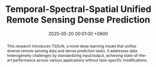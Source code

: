 ---
title:          Temporal-Spectral-Spatial Unified Remote Sensing Dense Prediction
date:           2025-05-20 00:01:00 +0800
selected:       true
pub:            "arXiv"
# pub_pre:        "Submitted to "
# pub_post:       'Under review.'
pub_last:       ' <span class="badge badge-pill badge-custom badge-dark">Journal</span>'
pub_date:       "2025"

abstract: >-
  This research introduces TSSUN, a novel deep learning model that unifies diverse remote sensing data and dense prediction tasks. It addresses data heterogeneity challenges by standardizing input/output, achieving state-of-the-art performance across various applications without task-specific modifications.
  
cover:          assets/images/covers/tssun.jpg
authors:
  - Sijie Zhao
  - Feng Liu
  - Xueliang Zhang†
  - Hao Chen†
  - Pengfeng Xiao
  - Lei Bai
links:
  Paper: https://arxiv.org/pdf/2505.12280
  Code: https://github.com/walking-shadow/Official_TSSUN
  Cite: assets/bibtex/zhao2025temporal.bib
---